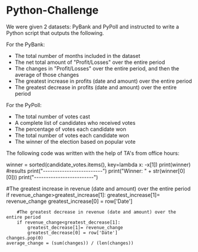 # Python-Challenge

We were given 2 datasets: PyBank and PyPoll and instructed to write a Python script that outputs the following. 

For the PyBank: 
- The total number of months included in the dataset
- The net total amount of "Profit/Losses" over the entire period
- The changes in "Profit/Losses" over the entire period, and then the average of those changes
- The greatest increase in profits (date and amount) over the entire period
- The greatest decrease in profits (date and amount) over the entire period

For the PyPoll: 
- The total number of votes cast
- A complete list of candidates who received votes
- The percentage of votes each candidate won
- The total number of votes each candidate won
- The winner of the election based on popular vote

The following code was written with the help of TA's from office hours: 

winner = sorted(candidate_votes.items(), key=lambda x: -x[1])
print(winner)
#results
print("-------------------------")
print("Winner: " + str(winner[0][0]))
print("-------------------------")

 #The greatest increase in revenue (date and amount) over the entire period
        if revenue_change>greatest_increase[1]:
            greatest_increase[1]= revenue_change
            greatest_increase[0] = row['Date']

        #The greatest decrease in revenue (date and amount) over the entire period
        if revenue_change<greatest_decrease[1]:
            greatest_decrease[1]= revenue_change
            greatest_decrease[0] = row['Date']
    changes.pop(0)
    average_change = (sum(changes)) / (len(changes))
    
